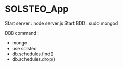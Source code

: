 SOLSTEO_App
===

Start server : node server.js
Start BDD : sudo mongod

DBB command :
- mongo
- use solsteo
- db.schedules.find()
- db.schedules.drop()
